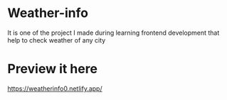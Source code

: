 # Weather-info

It is one of the project I made during learning frontend development that help to check weather of any city

# Preview it here

https://weatherinfo0.netlify.app/
